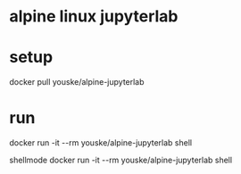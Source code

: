 alpine linux jupyterlab
========================

# setup
docker pull youske/alpine-jupyterlab


# run

docker run -it --rm youske/alpine-jupyterlab shell

shellmode
docker run -it --rm youske/alpine-jupyterlab shell
